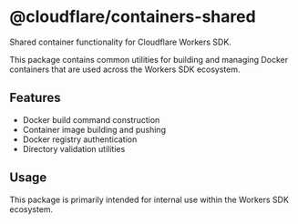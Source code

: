 # @cloudflare/containers-shared

Shared container functionality for Cloudflare Workers SDK.

This package contains common utilities for building and managing Docker containers that are used across the Workers SDK ecosystem.

## Features

- Docker build command construction
- Container image building and pushing
- Docker registry authentication
- Directory validation utilities

## Usage

This package is primarily intended for internal use within the Workers SDK ecosystem.